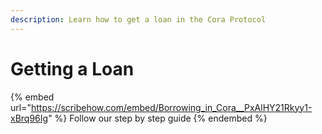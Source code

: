 ```yaml
---
description: Learn how to get a loan in the Cora Protocol
---
```


# Getting a Loan

{% embed url="https://scribehow.com/embed/Borrowing_in_Cora__PxAlHY21Rkyy1-xBrq96Ig" %}
Follow our step by step guide
{% endembed %}
